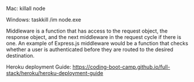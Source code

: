 Mac:
killall node

Windows:
taskkill /im node.exe

Middleware is a function that has access to the request object, the response object, and the next middleware in the request cycle if there is one. An example of Express.js middleware would be a function that checks whether a user is authenticated before they are routed to the desired destination.

Heroku deployment Guide:
https://coding-boot-camp.github.io/full-stack/heroku/heroku-deployment-guide